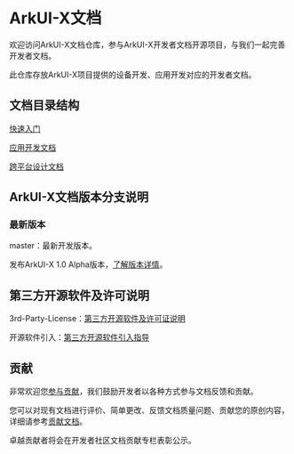 # ArkUI-X文档

欢迎访问ArkUI-X文档仓库，参与ArkUI-X开发者文档开源项目，与我们一起完善开发者文档。

此仓库存放ArkUI-X项目提供的设备开发、应用开发对应的开发者文档。

## 文档目录结构

[快速入门](application-dev/quick-start/README.md)

[应用开发文档](application-dev/README.md)

[跨平台设计文档](design/design-overview.md)

## ArkUI-X文档版本分支说明

### 最新版本

master：最新开发版本。

发布ArkUI-X 1.0 Alpha版本，[了解版本详情](release-notes/ArkUI-X-v1.0-Alpha.md)。


## 第三方开源软件及许可说明

3rd-Party-License：[第三方开源软件及许可证说明](contribute/license-and-copyright-specifications.md)

开源软件引入：[第三方开源软件引入指导](./contribute/introducing-third-party-open-source-software.md)

## 贡献

非常欢迎您[参与贡献](./contribute/how-to-contribute.md)，我们鼓励开发者以各种方式参与文档反馈和贡献。

您可以对现有文档进行评价、简单更改、反馈文档质量问题、贡献您的原创内容，详细请参考[贡献文档](./contribute/documentation-contribution.md)。

卓越贡献者将会在开发者社区文档贡献专栏表彰公示。 

